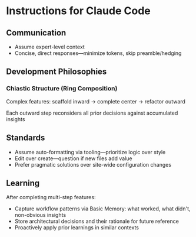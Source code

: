 # Instructions for Claude Code

## Communication

- Assume expert-level context
- Concise, direct responses—minimize tokens, skip preamble/hedging

## Development Philosophies

### Chiastic Structure (Ring Composition)

Complex features: scaffold inward → complete center → refactor outward

Each outward step reconsiders all prior decisions against accumulated insights

## Standards

- Assume auto-formatting via tooling—prioritize logic over style
- Edit over create—question if new files add value
- Prefer pragmatic solutions over site-wide configuration changes

## Learning

After completing multi-step features:

- Capture workflow patterns via Basic Memory: what worked, what didn't, non-obvious insights
- Store architectural decisions and their rationale for future reference
- Proactively apply prior learnings in similar contexts
